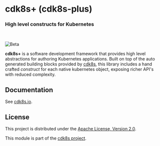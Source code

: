 # cdk8s+ (cdk8s-plus)

### High level constructs for Kubernetes

<br>

![Beta](https://img.shields.io/badge/beta-informational.svg?style=for-the-badge)

**cdk8s+** is a software development framework that provides high level abstractions for authoring Kubernetes applications.
Built on top of the auto generated building blocks provided by [cdk8s](../cdk8s), this library includes a hand crafted *construct*
for each native kubernetes object, exposing richer API's with reduced complexity.

## Documentation

See [cdk8s.io](https://cdk8s.io/docs/latest/plus).

## License

This project is distributed under the [Apache License, Version 2.0](./LICENSE).

This module is part of the [cdk8s project](https://github.com/awslabs/cdk8s).

